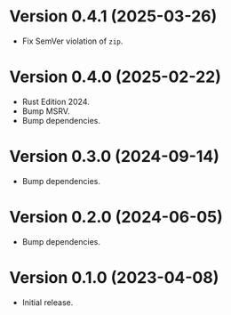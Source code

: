# Version 0.4.1 (2025-03-26)

  * Fix SemVer violation of `zip`.

# Version 0.4.0 (2025-02-22)

  * Rust Edition 2024.
  * Bump MSRV.
  * Bump dependencies.

# Version 0.3.0 (2024-09-14)

  * Bump dependencies.

# Version 0.2.0 (2024-06-05)

  * Bump dependencies.

# Version 0.1.0 (2023-04-08)

  * Initial release.
